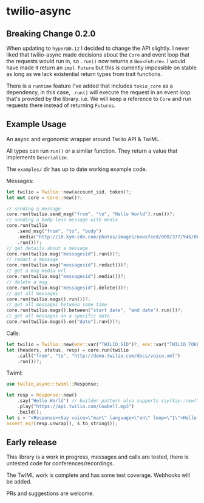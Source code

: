# twilio-async

## **Breaking Change** 0.2.0

When updating to `hyper@0.12` I decided to change the API slightly. I never liked that twilio-async made decisions about the `Core` and event loop that the requests would run in, so `.run()` now returns a `Box<Future>`. I would have made it return an `impl Future` but this is currently impossible on stable as long as we lack existential return types from trait functions.

There is a `runtime` feature I've added that includes `tokio_core` as a dependency, in this case, `.run()` will execute the request in an event loop that's provided by the library. i.e. We will keep a reference to `Core` and run requests there instead of returning `Futures`.

## Example Usage

An async and ergonomic wrapper around Twilio API & TwiML.

All types can run `run()` or a similar function. They return a value that implements `Deserialize`.

The `examples/` dir has up to date working example code.

Messages:

```rust
let twilio = Twilio::new(account_sid, token)?;
let mut core = Core::new()?;

// sending a message
core.run(twilio.send_msg("from", "to", "Hello World").run())?;
// sending a body-less message with media
core.run(twilio
    .send_msg("from", "to", "body")
    .media("http://i0.kym-cdn.com/photos/images/newsfeed/000/377/946/0b9.jpg")
    .run())?;
// get details about a message
core.run(twilio.msg("messagesid").run())?;
// redact a message
core.run(twilio.msg("messagesid").redact())?;
// get a msg media url
core.run(twilio.msg("messagesid").media())?;
// delete a msg
core.run(twilio.msg("messagesid").delete())?;
// get all messages
core.run(twilio.msgs().run())?;
// get all messages between some time
core.run(twilio.msgs().between("start date", "end date").run())?;
// get all messages on a specific date
core.run(twilio.msgs().on("date").run())?;
```

Calls:

```rust
let twilio = Twilio::new(env::var("TWILIO_SID")?, env::var("TWILIO_TOKEN")?)?;
let (headers, status, resp) = core.run(twilio
    .call("from", "to", "http://demo.twilio.com/docs/voice.xml")
    .run())?;
```

Twiml:

```rust
use twilio_async::twiml::Response;

let resp = Response::new()
    .say("Hello World") // builder pattern also supports say(Say::new("Hello World").lang("de")...)
    .play("https://api.twilio.com/Cowbell.mp3")
    .build();
let s = "<Response><Say voice=\"man\" language=\"en\" loop=\"1\">Hello World</Say><Play loop=\"1\">https://api.twilio.com/Cowbell.mp3</Play></Response>";
assert_eq!(resp.unwrap(), s.to_string());
```

## Early release

This library is a work in progress, messages and calls are tested, there is untested code for conferences/recordings.

The TwiML work is complete and has some test coverage. Webhooks will be added.

PRs and suggestions are welcome.
